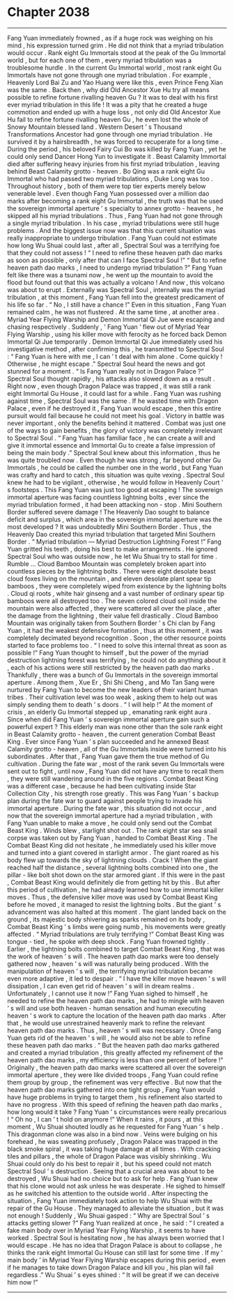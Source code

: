 
# Chapter 2038


---

Fang Yuan immediately frowned , as if a huge rock was weighing on his mind , his expression turned grim .
He did not think that a myriad tribulation would occur .
Rank eight Gu Immortals stood at the peak of the Gu Immortal world , but for each one of them , every myriad tribulation was a troublesome hurdle .
In the current Gu Immortal world , most rank eight Gu Immortals have not gone through one myriad tribulation . For example , Heavenly Lord Bai Zu and Yao Huang were like this , even Prince Feng Xian was the same .
Back then , why did Old Ancestor Xue Hu try all means possible to refine fortune rivalling heaven Gu ? It was to deal with his first ever myriad tribulation in this life ! It was a pity that he created a huge commotion and ended up with a huge loss , not only did Old Ancestor Xue Hu fail to refine fortune rivalling heaven Gu , he even lost the whole of Snowy Mountain blessed land .
Western Desert ’ s Thousand Transformations Ancestor had gone through one myriad tribulation . He survived it by a hairsbreadth , he was forced to recuperate for a long time . During the period , his beloved Fairy Cui Bo was killed by Fang Yuan , yet he could only send Dancer Hong Yun to investigate it .
Beast Calamity Immortal died after suffering heavy injuries from his first myriad tribulation , leaving behind Beast Calamity grotto - heaven .
Bo Qing was a rank eight Gu Immortal who had passed two myriad tribulations , Duke Long was too . Throughout history , both of them were top tier experts merely below venerable level .
Even though Fang Yuan possessed over a million dao marks after becoming a rank eight Gu Immortal , the truth was that he used the sovereign immortal aperture ’ s specialty to annex grotto - heavens , he skipped all his myriad tribulations .
Thus , Fang Yuan had not gone through a single myriad tribulation .
In his case , myriad tribulations were still huge problems . And the biggest issue now was that this current situation was really inappropriate to undergo tribulation . Fang Yuan could not estimate how long Wu Shuai could last , after all , Spectral Soul was a terrifying foe that they could not assess !
“ I need to refine these heaven path dao marks as soon as possible , only after that can I face Spectral Soul !”
“ But to refine heaven path dao marks , I need to undergo myriad tribulation ?”
Fang Yuan felt like there was a tsunami now , he went up the mountain to avoid the flood but found out that this was actually a volcano ! And now , this volcano was about to erupt .
Externally was Spectral Soul , internally was the myriad tribulation , at this moment , Fang Yuan fell into the greatest predicament of his life so far .
“ No , I still have a chance !” Even in this situation , Fang Yuan remained calm , he was not flustered .
At the same time , at another area .
Myriad Year Flying Warship and Demon Immortal Qi Jue were escaping and chasing respectively .
Suddenly , ‘ Fang Yuan ’ flew out of Myriad Year Flying Warship , using his killer move with ferocity as he forced back Demon Immortal Qi Jue temporarily .
Demon Immortal Qi Jue immediately used his investigative method , after confirming this , he transmitted to Spectral Soul : “ Fang Yuan is here with me , I can ’ t deal with him alone . Come quickly ! Otherwise , he might escape .”
Spectral Soul heard the news and got stunned for a moment .
“ Is Fang Yuan really not in Dragon Palace ?” Spectral Soul thought rapidly , his attacks also slowed down as a result .
Right now , even though Dragon Palace was trapped , it was still a rank eight Immortal Gu House , it could last for a while .
Fang Yuan was rushing against time , Spectral Soul was the same . If he wasted time with Dragon Palace , even if he destroyed it , Fang Yuan would escape , then this entire pursuit would fail because he could not meet his goal .
Victory in battle was never important , only the benefits behind it mattered . Combat was just one of the ways to gain benefits , the glory of victory was completely irrelevant to Spectral Soul .
“ Fang Yuan has familiar face , he can create a will and give it immortal essence and Immortal Gu to create a false impression of being the main body .” Spectral Soul knew about this information , thus he was quite troubled now .
Even though he was strong , far beyond other Gu Immortals , he could be called the number one in the world , but Fang Yuan was crafty and hard to catch , this situation was quite vexing .
Spectral Soul knew he had to be vigilant , otherwise , he would follow in Heavenly Court ’ s footsteps . This Fang Yuan was just too good at escaping !
The sovereign immortal aperture was facing countless lightning bolts , ever since the myriad tribulation formed , it had been attacking non - stop .
Mini Southern Border suffered severe damage !
The Heavenly Dao sought to balance deficit and surplus , which area in the sovereign immortal aperture was the most developed ? It was undoubtedly Mini Southern Border . Thus , the Heavenly Dao created this myriad tribulation that targeted Mini Southern Border .
“ Myriad tribulation — Myriad Destruction Lightning Forest !” Fang Yuan gritted his teeth , doing his best to make arrangements . He ignored Spectral Soul who was outside now , he let Wu Shuai try to stall for time .
Rumble …
Cloud Bamboo Mountain was completely broken apart into countless pieces by the lightning bolts .
There were eight desolate beast cloud foxes living on the mountain , and eleven desolate plant spear tip bamboos , they were completely wiped from existence by the lightning bolts . Cloud qi roots , white hair ginseng and a vast number of ordinary spear tip bamboos were all destroyed too .
The seven colored cloud soil inside the mountain were also affected , they were scattered all over the place , after the damage from the lightning , their value fell drastically .
Cloud Bamboo Mountain was originally taken from Southern Border ’ s Chi clan by Fang Yuan , it had the weakest defensive formation , thus at this moment , it was completely decimated beyond recognition .
Soon , the other resource points started to face problems too .
“ I need to solve this internal threat as soon as possible !” Fang Yuan thought to himself , but the power of the myriad destruction lightning forest was terrifying , he could not do anything about it , each of his actions were still restricted by the heaven path dao marks .
Thankfully , there was a bunch of Gu Immortals in the sovereign immortal aperture .
Among them , Xue Er , Shi Shi Cheng , and Mo Tan Sang were nurtured by Fang Yuan to become the new leaders of their variant human tribes . Their cultivation level was too weak , asking them to help out was simply sending them to death ’ s doors .
“ I will help !” At the moment of crisis , an elderly Gu Immortal stepped up , emanating rank eight aura .
Since when did Fang Yuan ’ s sovereign immortal aperture gain such a powerful expert ?
This elderly man was none other than the sole rank eight in Beast Calamity grotto - heaven , the current generation Combat Beast King .
Ever since Fang Yuan ’ s plan succeeded and he annexed Beast Calamity grotto - heaven , all of the Gu Immortals inside were turned into his subordinates . After that , Fang Yuan gave them the true method of Gu cultivation .
During the fate war , most of the rank seven Gu Immortals were sent out to fight , until now , Fang Yuan did not have any time to recall them , they were still wandering around in the five regions .
Combat Beast King was a different case , because he had been cultivating inside Star Collection City , his strength rose greatly .
This was Fang Yuan ’ s backup plan during the fate war to guard against people trying to invade his immortal aperture .
During the fate war , this situation did not occur , and now that the sovereign immortal aperture had a myriad tribulation , with Fang Yuan unable to make a move , he could only send out the Combat Beast King .
Winds blew , starlight shot out .
The rank eight star sea snail corpse was taken out by Fang Yuan , handed to Combat Beast King . The Combat Beast King did not hesitate , he immediately used his killer move and turned into a giant covered in starlight armor .
The giant roared as his body flew up towards the sky of lightning clouds .
Crack !
When the giant reached half the distance , several lightning bolts combined into one , the pillar - like bolt shot down on the star armored giant .
If this were in the past , Combat Beast King would definitely die from getting hit by this . But after this period of cultivation , he had already learned how to use immortal killer moves .
Thus , the defensive killer move was used by Combat Beast King before he moved , it managed to resist the lightning bolts .
But the giant ’ s advancement was also halted at this moment .
The giant landed back on the ground , its majestic body shivering as sparks remained on its body , Combat Beast King ’ s limbs were going numb , his movements were greatly affected .
“ Myriad tribulations are truly terrifying !” Combat Beast King was tongue - tied , he spoke with deep shock .
Fang Yuan frowned tightly .
Earlier , the lightning bolts combined to target Combat Beast King , that was the work of heaven ’ s will . The heaven path dao marks were too densely gathered now , heaven ’ s will was naturally being produced .
With the manipulation of heaven ’ s will , the terrifying myriad tribulation became even more adaptive , it led to despair .
“ I have the killer move heaven ’ s will dissipation , I can even get rid of heaven ’ s will in dream realms . Unfortunately , I cannot use it now !” Fang Yuan sighed to himself , he needed to refine the heaven path dao marks , he had to mingle with heaven ’ s will and use both heaven - human sensation and human executing heaven ’ s work to capture the location of the heaven path dao marks . After that , he would use unrestrained heavenly mark to refine the relevant heaven path dao marks .
Thus , heaven ’ s will was necessary .
Once Fang Yuan gets rid of the heaven ’ s will , he would also not be able to refine these heaven path dao marks .
“ But the heaven path dao marks gathered and created a myriad tribulation , this greatly affected my refinement of the heaven path dao marks , my efficiency is less than one percent of before !”
Originally , the heaven path dao marks were scattered all over the sovereign immortal aperture , they were like divided troops , Fang Yuan could refine them group by group , the refinement was very effective . But now that the heaven path dao marks gathered into one tight group , Fang Yuan would have huge problems in trying to target them , his refinement also started to have no progress .
With this speed of refining the heaven path dao marks , how long would it take ?
Fang Yuan ’ s circumstances were really precarious !
“ Oh no , I can ’ t hold on anymore !” When it rains , it pours , at this moment , Wu Shuai shouted loudly as he requested for Fang Yuan ’ s help .
This dragonman clone was also in a bind now .
Veins were bulging on his forehead , he was sweating profusely , Dragon Palace was trapped in the black smoke spiral , it was taking huge damage at all times . With cracking tiles and pillars , the whole of Dragon Palace was visibly shrinking .
Wu Shuai could only do his best to repair it , but his speed could not match Spectral Soul ’ s destruction .
Seeing that a crucial area was about to be destroyed , Wu Shuai had no choice but to ask for help .
Fang Yuan knew that his clone would not ask unless he was desperate . He sighed to himself as he switched his attention to the outside world .
After inspecting the situation , Fang Yuan immediately took action to help Wu Shuai with the repair of the Gu House .
They managed to alleviate the situation , but it was not enough !
Suddenly , Wu Shuai gasped : “ Why are Spectral Soul ’ s attacks getting slower ?”
Fang Yuan realized at once , he said : “ I created a fake main body over in Myriad Year Flying Warship , it seems to have worked . Spectral Soul is hesitating now , he has always been worried that I would escape . He has no idea that Dragon Palace is about to collapse , he thinks the rank eight Immortal Gu House can still last for some time . If my ‘ main body ’ in Myriad Year Flying Warship escapes during this period , even if he manages to take down Dragon Palace and kill you , his plan will fail regardless .”
Wu Shuai ’ s eyes shined : “ It will be great if we can deceive him now !”

---

